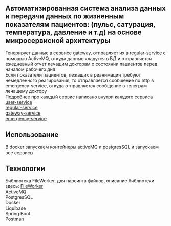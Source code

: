 ## Автоматизированная система анализа данных и передачи данных по жизненным показателям пациентов: (пульс, сатурация, температура, давление и т.д) на основе микросервисной архитектуры ##
Генерирует данные в сервисе gateway, отправляет их в regular-service с помощью ActiveMQ, откуда данные кладутся в БД и отправляется ежедневный отчет лечащим докторам о состоянии пациентов перед началом рабочего дня  
Если показатели пациентов, лежащих в реанимации требуют немедленного реагирования, то отправляется сообщение по http в emergency-service, откуда отправляется сообщение в телеграм лечащему доктору  
Подробнее про каждый сервис написано внутри каждого сервиса  
[user-service](https://github.com/knoxville1912/medicine/blob/main/README.md)  
[regular-service](https://github.com/knoxville1912/Regular-service/blob/main/README.md)  
[gateway-service](https://github.com/knoxville1912/gateway-service/blob/main/README.md)  
[emergency-service](https://github.com/knoxville1912/emergency-service/blob/main/README.md)  

## Использование ##
В docker запускаем контейнеры activeMQ и postgresSQL и запускаем все сервисы

## Технологии ##
Библиотека FileWorker, для парсинга файлов, описание библиотеки здесь: [FileWorker](https://github.com/knoxville1912/FileWorker/blob/main/README.md)  
ActiveMQ  
PostgresSQL  
Docker  
Liquibase  
Spring Boot  
Postman
